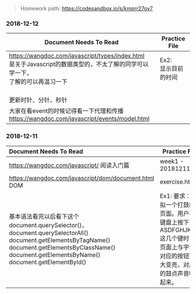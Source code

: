 
> Homework path: https://codesandbox.io/s/kmprr27ov7

### 2018-12-12

| Document Needs To Read                                                                                 | Practice File                     |
| ------------------------------------------------------------------------------------------------------ | --------------------------------- |
| https://wangdoc.com/javascript/types/index.html <br/> 是关于Javascript的数据类型的，不太了解的同学可以学一下，<br/>了解的可以再温习一下 | Ex2: <br/>显示目前的时间
<br/>更新时针、分针、秒针 |
| 大家在看event的时候记得看一下代理和传播<br/>https://wangdoc.com/javascript/events/model.html                            |                                   |


### 2018-12-11

| Document Needs To Read                                                                                                                                                                                         | Practice File                                                          |
|:-------------------------------------------------------------------------------------------------------------------------------------------------------------------------------------------------------------- | ---------------------------------------------------------------------- |
| https://wangdoc.com/javascript/ 阅读入门篇                                                                                                                                                                          | week1 - 20181211.md                                                    |
| https://wangdoc.com/javascript/dom/document.html <br/> DOM                                                                                                                                                     | exercise.html                                                          |
| 基本语法看完以后看下这个<br/>document.querySelector()，document.querySelectorAll()<br/>document.getElementsByTagName()<br/>document.getElementsByClassName()<br/>document.getElementsByName()<br/>document.getElementById() | Ex1: 要求：模拟一个打鼓的页面。用户在键盘上按下 ASDFGHJKL 这几个键时，页面上与字母对应的按钮变大变亮，对应的鼓点声音响起来。 |





